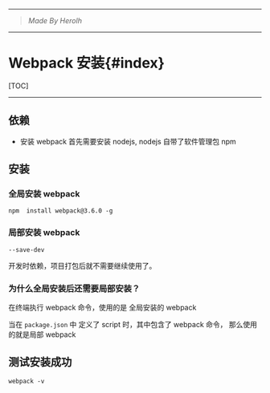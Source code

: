 ----------------------------------------------
> *Made By Herolh*
----------------------------------------------

# Webpack 安装{#index}

[TOC]











--------------------------------------------

## 依赖

- 安装 webpack 首先需要安装 nodejs, nodejs 自带了软件管理包 npm



## 安装

### 全局安装 webpack

```shell
npm  install webpack@3.6.0 -g
```



### 局部安装 webpack

```shell
--save-dev
```

开发时依赖，项目打包后就不需要继续使用了。



### 为什么全局安装后还需要局部安装？

在终端执行 webpack 命令，使用的是 全局安装的 webpack

当在 `package.json` 中 定义了 script 时，其中包含了 webpack 命令， 那么使用的就是局部 webpack



## 测试安装成功

```shell
webpack -v
```

